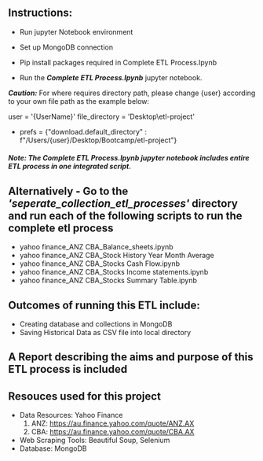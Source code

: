 ## Instructions:
- Run jupyter Notebook environment

- Set up MongoDB connection

- Pip install packages required in Complete ETL Process.Ipynb

- Run the ***Complete ETL Process.Ipynb*** jupyter notebook.

***Caution:*** 
For where requires directory path, please change {user} according to your own file path as the example below:

user = '{UserName}'
file_directory = 'Desktop\\etl-project'

- prefs = {"download.default_directory" : f"/Users/{user}/Desktop/Bootcamp/etl-project"}

##### Note: The ***Complete ETL Process.Ipynb*** jupyter notebook includes entire ETL process in one integrated script.


## Alternatively - Go to the ***'seperate_collection_etl_processes'*** directory and run each of the following scripts to run the complete etl process
- yahoo finance_ANZ CBA_Balance_sheets.ipynb
- yahoo finance_ANZ CBA_Stock History Year Month Average
- yahoo finance_ANZ CBA_Stocks Cash Flow.ipynb
- yahoo finance_ANZ CBA_Stocks Income statements.ipynb
- yahoo finance_ANZ CBA_Stocks Summary Table.ipynb

## Outcomes of running this ETL include: 
- Creating database and collections in MongoDB
- Saving Historical Data as CSV file into local directory

## A Report describing the aims and purpose of this ETL process is included

## Resouces used for this project
- Data Resources: Yahoo Finance
  1) ANZ: https://au.finance.yahoo.com/quote/ANZ.AX
  2) CBA: https://au.finance.yahoo.com/quote/CBA.AX
- Web Scraping Tools: Beautiful Soup, Selenium
- Database: MongoDB
